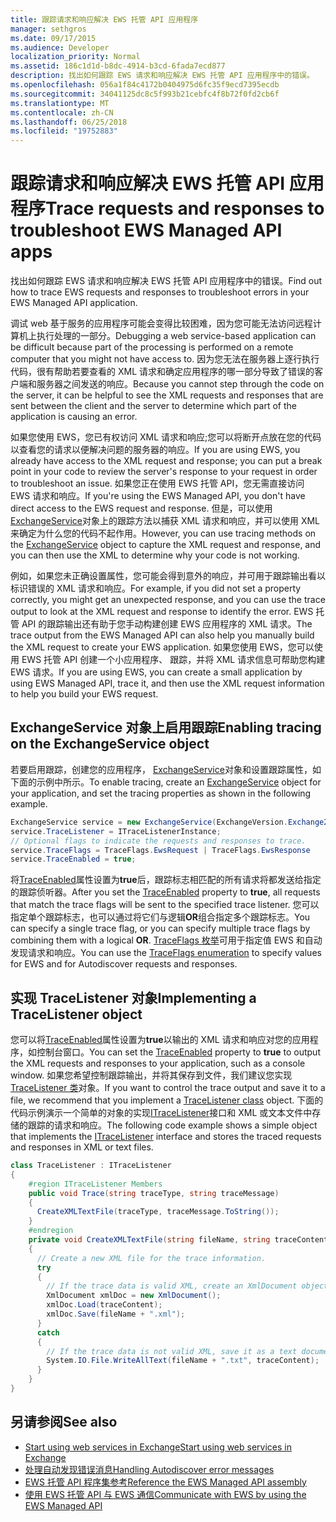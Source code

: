 ```yaml
---
title: 跟踪请求和响应解决 EWS 托管 API 应用程序
manager: sethgros
ms.date: 09/17/2015
ms.audience: Developer
localization_priority: Normal
ms.assetid: 186c1d1d-b8dc-4914-b3cd-6fada7ecd877
description: 找出如何跟踪 EWS 请求和响应解决 EWS 托管 API 应用程序中的错误。
ms.openlocfilehash: 056a1f84c4172b0404975d6fc35f9ecd7395ecdb
ms.sourcegitcommit: 34041125dc8c5f993b21cebfc4f8b72f0fd2cb6f
ms.translationtype: MT
ms.contentlocale: zh-CN
ms.lasthandoff: 06/25/2018
ms.locfileid: "19752883"
---
```

# <a name="trace-requests-and-responses-to-troubleshoot-ews-managed-api-apps"></a><span data-ttu-id="1a2ed-103">跟踪请求和响应解决 EWS 托管 API 应用程序</span><span class="sxs-lookup"><span data-stu-id="1a2ed-103">Trace requests and responses to troubleshoot EWS Managed API apps</span></span>

<span data-ttu-id="1a2ed-104">找出如何跟踪 EWS 请求和响应解决 EWS 托管 API 应用程序中的错误。</span><span class="sxs-lookup"><span data-stu-id="1a2ed-104">Find out how to trace EWS requests and responses to troubleshoot errors in your EWS Managed API application.</span></span>
  
<span data-ttu-id="1a2ed-105">调试 web 基于服务的应用程序可能会变得比较困难，因为您可能无法访问远程计算机上执行处理的一部分。</span><span class="sxs-lookup"><span data-stu-id="1a2ed-105">Debugging a web service-based application can be difficult because part of the processing is performed on a remote computer that you might not have access to.</span></span> <span data-ttu-id="1a2ed-106">因为您无法在服务器上逐行执行代码，很有帮助若要查看的 XML 请求和确定应用程序的哪一部分导致了错误的客户端和服务器之间发送的响应。</span><span class="sxs-lookup"><span data-stu-id="1a2ed-106">Because you cannot step through the code on the server, it can be helpful to see the XML requests and responses that are sent between the client and the server to determine which part of the application is causing an error.</span></span> 
  
<span data-ttu-id="1a2ed-107">如果您使用 EWS，您已有权访问 XML 请求和响应;您可以将断开点放在您的代码以查看您的请求以便解决问题的服务器的响应。</span><span class="sxs-lookup"><span data-stu-id="1a2ed-107">If you are using EWS, you already have access to the XML request and response; you can put a break point in your code to review the server's response to your request in order to troubleshoot an issue.</span></span> <span data-ttu-id="1a2ed-108">如果您正在使用 EWS 托管 API，您无需直接访问 EWS 请求和响应。</span><span class="sxs-lookup"><span data-stu-id="1a2ed-108">If you're using the EWS Managed API, you don't have direct access to the EWS request and response.</span></span> <span data-ttu-id="1a2ed-109">但是，可以使用[ExchangeService](http://msdn.microsoft.com/zh-cn/library/microsoft.exchange.webservices.data.exchangeservice%28v=exchg.80%29.aspx)对象上的跟踪方法以捕获 XML 请求和响应，并可以使用 XML 来确定为什么您的代码不起作用。</span><span class="sxs-lookup"><span data-stu-id="1a2ed-109">However, you can use tracing methods on the [ExchangeService](http://msdn.microsoft.com/zh-cn/library/microsoft.exchange.webservices.data.exchangeservice%28v=exchg.80%29.aspx) object to capture the XML request and response, and you can then use the XML to determine why your code is not working.</span></span> 

<span data-ttu-id="1a2ed-110">例如，如果您未正确设置属性，您可能会得到意外的响应，并可用于跟踪输出看以标识错误的 XML 请求和响应。</span><span class="sxs-lookup"><span data-stu-id="1a2ed-110">For example, if you did not set a property correctly, you might get an unexpected response, and you can use the trace output to look at the XML request and response to identify the error.</span></span> <span data-ttu-id="1a2ed-111">EWS 托管 API 的跟踪输出还有助于您手动构建创建 EWS 应用程序的 XML 请求。</span><span class="sxs-lookup"><span data-stu-id="1a2ed-111">The trace output from the EWS Managed API can also help you manually build the XML request to create your EWS application.</span></span> <span data-ttu-id="1a2ed-112">如果您使用 EWS，您可以使用 EWS 托管 API 创建一个小应用程序、 跟踪，并将 XML 请求信息可帮助您构建 EWS 请求。</span><span class="sxs-lookup"><span data-stu-id="1a2ed-112">If you are using EWS, you can create a small application by using EWS Managed API, trace it, and then use the XML request information to help you build your EWS request.</span></span> 
  
## <a name="enabling-tracing-on-the-exchangeservice-object"></a><span data-ttu-id="1a2ed-113">ExchangeService 对象上启用跟踪</span><span class="sxs-lookup"><span data-stu-id="1a2ed-113">Enabling tracing on the ExchangeService object</span></span>
<span data-ttu-id="1a2ed-114"><a name="bk_EnableTracing"> </a></span><span class="sxs-lookup"><span data-stu-id="1a2ed-114"></span></span>

<span data-ttu-id="1a2ed-115">若要启用跟踪，创建您的应用程序， [ExchangeService](http://msdn.microsoft.com/zh-cn/library/microsoft.exchange.webservices.data.exchangeservice%28v=exchg.80%29.aspx)对象和设置跟踪属性，如下面的示例中所示。</span><span class="sxs-lookup"><span data-stu-id="1a2ed-115">To enable tracing, create an [ExchangeService](http://msdn.microsoft.com/zh-cn/library/microsoft.exchange.webservices.data.exchangeservice%28v=exchg.80%29.aspx) object for your application, and set the tracing properties as shown in the following example.</span></span> 
  
```cs
ExchangeService service = new ExchangeService(ExchangeVersion.Exchange2010);
service.TraceListener = ITraceListenerInstance;
// Optional flags to indicate the requests and responses to trace.
service.TraceFlags = TraceFlags.EwsRequest | TraceFlags.EwsResponse
service.TraceEnabled = true;

```

<span data-ttu-id="1a2ed-116">将[TraceEnabled](http://msdn.microsoft.com/zh-cn/library/microsoft.exchange.webservices.data.exchangeservicebase.traceenabled%28v=exchg.80%29.aspx)属性设置为**true**后，跟踪标志相匹配的所有请求将都发送给指定的跟踪侦听器。</span><span class="sxs-lookup"><span data-stu-id="1a2ed-116">After you set the [TraceEnabled](http://msdn.microsoft.com/zh-cn/library/microsoft.exchange.webservices.data.exchangeservicebase.traceenabled%28v=exchg.80%29.aspx) property to **true**, all requests that match the trace flags will be sent to the specified trace listener.</span></span> <span data-ttu-id="1a2ed-117">您可以指定单个跟踪标志，也可以通过将它们与逻辑**OR**组合指定多个跟踪标志。</span><span class="sxs-lookup"><span data-stu-id="1a2ed-117">You can specify a single trace flag, or you can specify multiple trace flags by combining them with a logical **OR**.</span></span> <span data-ttu-id="1a2ed-118">[TraceFlags 枚举](http://msdn.microsoft.com/zh-cn/library/microsoft.exchange.webservices.data.traceflags%28v=exchg.80%29.aspx)可用于指定值 EWS 和自动发现请求和响应。</span><span class="sxs-lookup"><span data-stu-id="1a2ed-118">You can use the [TraceFlags enumeration](http://msdn.microsoft.com/zh-cn/library/microsoft.exchange.webservices.data.traceflags%28v=exchg.80%29.aspx) to specify values for EWS and for Autodiscover requests and responses.</span></span> 
  
## <a name="implementing-a-tracelistener-object"></a><span data-ttu-id="1a2ed-119">实现 TraceListener 对象</span><span class="sxs-lookup"><span data-stu-id="1a2ed-119">Implementing a TraceListener object</span></span>
<span data-ttu-id="1a2ed-120"><a name="bk_traceListener"> </a></span><span class="sxs-lookup"><span data-stu-id="1a2ed-120"></span></span>

<span data-ttu-id="1a2ed-121">您可以将[TraceEnabled](http://msdn.microsoft.com/zh-cn/library/microsoft.exchange.webservices.data.exchangeservicebase.traceenabled%28v=exchg.80%29.aspx)属性设置为**true**以输出的 XML 请求和响应对您的应用程序，如控制台窗口。</span><span class="sxs-lookup"><span data-stu-id="1a2ed-121">You can set the [TraceEnabled](http://msdn.microsoft.com/zh-cn/library/microsoft.exchange.webservices.data.exchangeservicebase.traceenabled%28v=exchg.80%29.aspx) property to **true** to output the XML requests and responses to your application, such as a console window.</span></span> <span data-ttu-id="1a2ed-122">如果您希望控制跟踪输出，并将其保存到文件，我们建议您实现[TraceListener 类](http://msdn.microsoft.com/zh-cn/library/system.diagnostics.tracelistener.aspx)对象。</span><span class="sxs-lookup"><span data-stu-id="1a2ed-122">If you want to control the trace output and save it to a file, we recommend that you implement a [TraceListener class](http://msdn.microsoft.com/zh-cn/library/system.diagnostics.tracelistener.aspx) object.</span></span> <span data-ttu-id="1a2ed-123">下面的代码示例演示一个简单的对象的实现[ITraceListener](http://msdn.microsoft.com/zh-cn/library/microsoft.exchange.webservices.data.itracelistener%28v=exchg.80%29.aspx)接口和 XML 或文本文件中存储的跟踪的请求和响应。</span><span class="sxs-lookup"><span data-stu-id="1a2ed-123">The following code example shows a simple object that implements the [ITraceListener](http://msdn.microsoft.com/zh-cn/library/microsoft.exchange.webservices.data.itracelistener%28v=exchg.80%29.aspx) interface and stores the traced requests and responses in XML or text files.</span></span> 
  
```cs
class TraceListener : ITraceListener
{
    #region ITraceListener Members
    public void Trace(string traceType, string traceMessage)
    {
      CreateXMLTextFile(traceType, traceMessage.ToString());
    }
    #endregion
    private void CreateXMLTextFile(string fileName, string traceContent)
    {
      // Create a new XML file for the trace information.
      try
      {
        // If the trace data is valid XML, create an XmlDocument object and save.
        XmlDocument xmlDoc = new XmlDocument();
        xmlDoc.Load(traceContent);
        xmlDoc.Save(fileName + ".xml");
      }
      catch
      {
        // If the trace data is not valid XML, save it as a text document.
        System.IO.File.WriteAllText(fileName + ".txt", traceContent);
      }
    }
}

```

## <a name="see-also"></a><span data-ttu-id="1a2ed-124">另请参阅</span><span class="sxs-lookup"><span data-stu-id="1a2ed-124">See also</span></span>

- [<span data-ttu-id="1a2ed-125">Start using web services in Exchange</span><span class="sxs-lookup"><span data-stu-id="1a2ed-125">Start using web services in Exchange</span></span>](start-using-web-services-in-exchange.md)
- [<span data-ttu-id="1a2ed-126">处理自动发现错误消息</span><span class="sxs-lookup"><span data-stu-id="1a2ed-126">Handling Autodiscover error messages</span></span>](handling-autodiscover-error-messages.md)    
- [<span data-ttu-id="1a2ed-127">EWS 托管 API 程序集参考</span><span class="sxs-lookup"><span data-stu-id="1a2ed-127">Reference the EWS Managed API assembly</span></span>](how-to-reference-the-ews-managed-api-assembly.md)    
- [<span data-ttu-id="1a2ed-128">使用 EWS 托管 API 与 EWS 通信</span><span class="sxs-lookup"><span data-stu-id="1a2ed-128">Communicate with EWS by using the EWS Managed API</span></span>](how-to-communicate-with-ews-by-using-the-ews-managed-api.md)
    

